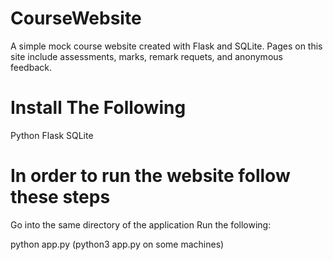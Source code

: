 # CourseWebsite

A simple mock course website created with Flask and SQLite. Pages on this site include assessments, marks, remark requets, and anonymous feedback.

# Install The Following

Python
Flask
SQLite

# In order to run the website follow these steps
Go into the same directory of the application
Run the following: 

python app.py 
(python3 app.py on some machines)
